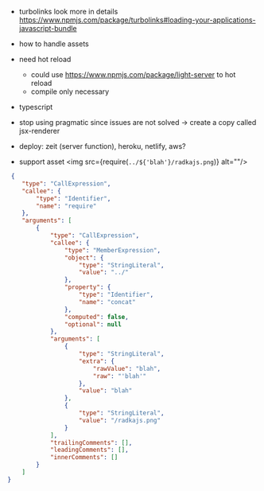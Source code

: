 
- turbolinks look more in details https://www.npmjs.com/package/turbolinks#loading-your-applications-javascript-bundle

- how to handle assets

- need hot reload
    + could use https://www.npmjs.com/package/light-server to hot reload
    + compile only necessary

- typescript

- stop using pragmatic since issues are not solved
    -> create a copy called jsx-renderer

- deploy: zeit (server function), heroku, netlify, aws?




- support asset <img src={require(`../${'blah'}/radkajs.png`)} alt=""/>
```json
 {
    "type": "CallExpression",
    "callee": {
        "type": "Identifier",
        "name": "require"
    },
    "arguments": [
        {
            "type": "CallExpression",
            "callee": {
                "type": "MemberExpression",
                "object": {
                    "type": "StringLiteral",
                    "value": "../"
                },
                "property": {
                    "type": "Identifier",
                    "name": "concat"
                },
                "computed": false,
                "optional": null
            },
            "arguments": [
                {
                    "type": "StringLiteral",
                    "extra": {
                        "rawValue": "blah",
                        "raw": "'blah'"
                    },
                    "value": "blah"
                },
                {
                    "type": "StringLiteral",
                    "value": "/radkajs.png"
                }
            ],
            "trailingComments": [],
            "leadingComments": [],
            "innerComments": []
        }
    ]
}
```